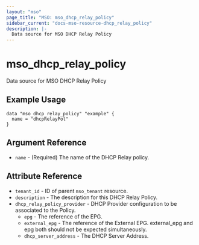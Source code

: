 ```yaml
---
layout: "mso"
page_title: "MSO: mso_dhcp_relay_policy"
sidebar_current: "docs-mso-resource-dhcp_relay_policy"
description: |-
  Data source for MSO DHCP Relay Policy
---
```


# mso_dhcp_relay_policy

Data source for MSO DHCP Relay Policy

## Example Usage

```hcl
data "mso_dhcp_relay_policy" "example" {
  name = "dhcpRelayPol"
}
```

## Argument Reference

- `name` - (Required) The name of the DHCP Relay policy.

## Attribute Reference

- `tenant_id` - ID of parent `mso_tenant` resource.
- `description` - The description for this DHCP Relay Policy.
- `dhcp_relay_policy_provider` - DHCP Provider configuration to be associated to the Policy.
  - `epg` - The reference of the EPG.
  - `external_epg` - The reference of the External EPG. external_epg and epg both should not be expected simultaneously.
  - `dhcp_server_address` - The DHCP Server Address.
